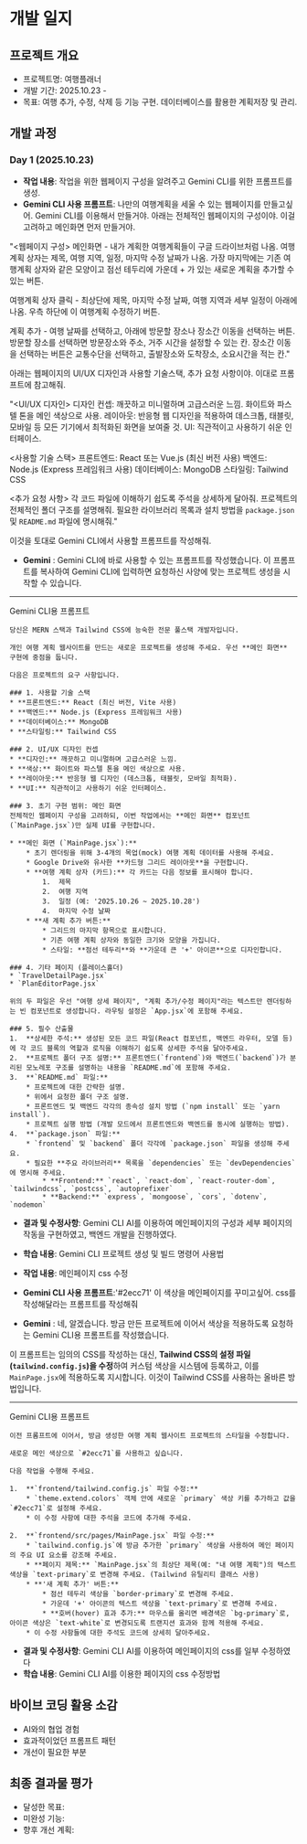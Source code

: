 # 개발 일지

## 프로젝트 개요
- 프로젝트명: 여행플래너
- 개발 기간: 2025.10.23 -
- 목표: 여행 추가, 수정, 삭제 등 기능 구현. 데이터베이스를 활용한 계획저장 및 관리.


## 개발 과정

### Day 1 (2025.10.23)
- **작업 내용**: 작업을 위한 웹페이지 구성을 알려주고 Gemini CLI를 위한 프롬프트를 생성.
- **Gemini CLI 사용 프롬프트**: 나만의 여행계획을 세울 수 있는 웹페이지를 만들고싶어. Gemini CLI를 이용해서 만들거야. 아래는 전체적인 웹페이지의 구성이야. 이걸 고려하고 메인화면 먼저 만들거야.

"<웹페이지 구성>
메인화면 - 내가 계획한 여행계획들이 구글 드라이브처럼 나옴. 여행계획 상자는 제목, 여행 지역, 일정, 마지막 수정 날짜가 나옴. 가장 마지막에는 기존 여행계획 상자와 같은 모양이고 점선 테두리에 가운데 + 가 있는 새로운 계획을 추가할 수 있는 버튼.

여행계획 상자 클릭 - 최상단에 제목, 마지막 수정 날짜, 여행 지역과 세부 일정이 아래에 나옴. 우측 하단에 이 여행계획 수정하기 버튼.

계획 추가 - 여행 날짜를 선택하고, 아래에 방문할 장소나 장소간 이동을 선택하는 버튼. 방문할 장소를 선택하면 방문장소와 주소, 거주 시간을 설정할 수 있는 칸. 장소간 이동을 선택하는 버튼은 교통수단을 선택하고, 출발장소와 도착장소, 소요시간을 적는 칸."


아래는 웹페이지의 UI/UX 디자인과 사용할 기술스택, 추가 요청 사항이야. 이대로 프롬프트에 참고해줘.

"<UI/UX 디자인>
디자인 컨셉: 깨끗하고 미니멀하며 고급스러운 느낌. 화이트와 파스텔 톤을 메인 색상으로 사용.
레이아웃: 반응형 웹 디자인을 적용하여 데스크톱, 태블릿, 모바일 등 모든 기기에서 최적화된 화면을 보여줄 것.
UI: 직관적이고 사용하기 쉬운 인터페이스.

<사용할 기술 스택>
프론트엔드: React 또는 Vue.js (최신 버전 사용)
백엔드: Node.js (Express 프레임워크 사용)
데이터베이스: MongoDB
스타일링: Tailwind CSS

<추가 요청 사항>
각 코드 파일에 이해하기 쉽도록 주석을 상세하게 달아줘.
프로젝트의 전체적인 폴더 구조를 설명해줘.
필요한 라이브러리 목록과 설치 방법을 `package.json` 및 `README.md` 파일에 명시해줘."


이것을 토대로 Gemini CLI에서 사용할 프롬프트를 작성해줘.

- **Gemini** : Gemini CLI에 바로 사용할 수 있는 프롬프트를 작성했습니다. 이 프롬프트를 복사하여 Gemini CLI에 입력하면 요청하신 사양에 맞는 프로젝트 생성을 시작할 수 있습니다.

-----

Gemini CLI용 프롬프트

```prompt
당신은 MERN 스택과 Tailwind CSS에 능숙한 전문 풀스택 개발자입니다.

개인 여행 계획 웹사이트를 만드는 새로운 프로젝트를 생성해 주세요. 우선 **메인 화면** 구현에 중점을 둡니다.

다음은 프로젝트의 요구 사항입니다.

### 1. 사용할 기술 스택
* **프론트엔드:** React (최신 버전, Vite 사용)
* **백엔드:** Node.js (Express 프레임워크 사용)
* **데이터베이스:** MongoDB
* **스타일링:** Tailwind CSS

### 2. UI/UX 디자인 컨셉
* **디자인:** 깨끗하고 미니멀하며 고급스러운 느낌.
* **색상:** 화이트와 파스텔 톤을 메인 색상으로 사용.
* **레이아웃:** 반응형 웹 디자인 (데스크톱, 태블릿, 모바일 최적화).
* **UI:** 직관적이고 사용하기 쉬운 인터페이스.

### 3. 초기 구현 범위: 메인 화면
전체적인 웹페이지 구성을 고려하되, 이번 작업에서는 **메인 화면** 컴포넌트(`MainPage.jsx`)만 실제 UI를 구현합니다.

* **메인 화면 (`MainPage.jsx`):**
    * 초기 렌더링을 위해 3-4개의 목업(mock) 여행 계획 데이터를 사용해 주세요.
    * Google Drive와 유사한 **카드형 그리드 레이아웃**을 구현합니다.
    * **여행 계획 상자 (카드):** 각 카드는 다음 정보를 표시해야 합니다.
        1.  제목
        2.  여행 지역
        3.  일정 (예: '2025.10.26 ~ 2025.10.28')
        4.  마지막 수정 날짜
    * **새 계획 추가 버튼:**
        * 그리드의 마지막 항목으로 표시합니다.
        * 기존 여행 계획 상자와 동일한 크기와 모양을 가집니다.
        * 스타일: **점선 테두리**와 **가운데 큰 '+' 아이콘**으로 디자인합니다.

### 4. 기타 페이지 (플레이스홀더)
* `TravelDetailPage.jsx`
* `PlanEditorPage.jsx`

위의 두 파일은 우선 "여행 상세 페이지", "계획 추가/수정 페이지"라는 텍스트만 렌더링하는 빈 컴포넌트로 생성합니다. 라우팅 설정은 `App.jsx`에 포함해 주세요.

### 5. 필수 산출물
1.  **상세한 주석:** 생성된 모든 코드 파일(React 컴포넌트, 백엔드 라우터, 모델 등)에 각 코드 블록의 역할과 로직을 이해하기 쉽도록 상세한 주석을 달아주세요.
2.  **프로젝트 폴더 구조 설명:** 프론트엔드(`frontend`)와 백엔드(`backend`)가 분리된 모노레포 구조를 설명하는 내용을 `README.md`에 포함해 주세요.
3.  **`README.md` 파일:**
    * 프로젝트에 대한 간략한 설명.
    * 위에서 요청한 폴더 구조 설명.
    * 프론트엔드 및 백엔드 각각의 종속성 설치 방법 (`npm install` 또는 `yarn install`).
    * 프로젝트 실행 방법 (개발 모드에서 프론트엔드와 백엔드를 동시에 실행하는 방법).
4.  **`package.json` 파일:**
    * `frontend` 및 `backend` 폴더 각각에 `package.json` 파일을 생성해 주세요.
    * 필요한 **주요 라이브러리** 목록을 `dependencies` 또는 `devDependencies`에 명시해 주세요.
        * **Frontend:** `react`, `react-dom`, `react-router-dom`, `tailwindcss`, `postcss`, `autoprefixer`
        * **Backend:** `express`, `mongoose`, `cors`, `dotenv`, `nodemon`
```

- **결과 및 수정사항**: Gemini CLI AI를 이용하여 메인페이지의 구성과 세부 페이지의 작동을 구현하였고, 백엔드 개발을 진행하였다.
- **학습 내용**: Gemini CLI 프로젝트 생성 및 빌드 명령어 사용법




- **작업 내용**: 메인페이지 css 수정
- **Gemini CLI 사용 프롬프트**:'#2ecc71' 이 색상을 메인페이지를 꾸미고싶어. css를 작성해달라는 프롬프트를 작성해줘

- **Gemini** : 네, 알겠습니다. 방금 만든 프로젝트에 이어서 색상을 적용하도록 요청하는 Gemini CLI용 프롬프트를 작성했습니다.

이 프롬프트는 임의의 CSS를 작성하는 대신, **Tailwind CSS의 설정 파일(`tailwind.config.js`)을 수정**하여 커스텀 색상을 시스템에 등록하고, 이를 `MainPage.jsx`에 적용하도록 지시합니다. 이것이 Tailwind CSS를 사용하는 올바른 방법입니다.

-----

Gemini CLI용 프롬프트

```prompt
이전 프롬프트에 이어서, 방금 생성한 여행 계획 웹사이트 프로젝트의 스타일을 수정합니다.

새로운 메인 색상으로 `#2ecc71`를 사용하고 싶습니다.

다음 작업을 수행해 주세요.

1.  **`frontend/tailwind.config.js` 파일 수정:**
    * `theme.extend.colors` 객체 안에 새로운 `primary` 색상 키를 추가하고 값을 `#2ecc71`로 설정해 주세요.
    * 이 수정 사항에 대한 주석을 코드에 추가해 주세요.

2.  **`frontend/src/pages/MainPage.jsx` 파일 수정:**
    * `tailwind.config.js`에 방금 추가한 `primary` 색상을 사용하여 메인 페이지의 주요 UI 요소를 강조해 주세요.
    * **페이지 제목:** `MainPage.jsx`의 최상단 제목(예: "내 여행 계획")의 텍스트 색상을 `text-primary`로 변경해 주세요. (Tailwind 유틸리티 클래스 사용)
    * **'새 계획 추가' 버튼:**
        * 점선 테두리 색상을 `border-primary`로 변경해 주세요.
        * 가운데 '+' 아이콘의 텍스트 색상을 `text-primary`로 변경해 주세요.
        * **호버(hover) 효과 추가:** 마우스를 올리면 배경색은 `bg-primary`로, 아이콘 색상은 `text-white`로 변경되도록 트랜지션 효과와 함께 적용해 주세요.
    * 이 수정 사항들에 대한 주석도 코드에 상세히 달아주세요.
```

- **결과 및 수정사항**: Gemini CLI AI를 이용하여 메인페이지의 css를 일부 수정하였다
- **학습 내용**: Gemini CLI AI를 이용한 페이지의 css 수정방법







 ## 바이브 코딩 활용 소감
 - AI와의 협업 경험
 - 효과적이었던 프롬프트 패턴
 - 개선이 필요한 부분
 ## 최종 결과물 평가
 - 달성한 목표:
 - 미완성 기능:
 - 향후 개선 계획: